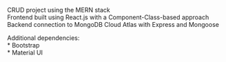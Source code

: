 CRUD project using the MERN stack  
Frontend built using React.js with a Component-Class-based approach  
Backend connection to MongoDB Cloud Atlas with Express and Mongoose  

Additional dependencies:  
	* Bootstrap  
	* Material UI  

